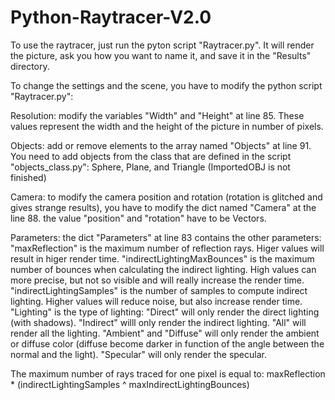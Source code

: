 # Python-Raytracer-V2.0
To use the raytracer, just run the pyton script "Raytracer.py". It will render the picture, ask you how you want to name it, and save it in the "Results" directory.

To change the settings and the scene, you have to modify the python script "Raytracer.py":

Resolution:
modify the variables "Width" and "Height" at line 85. These values represent the width and the height of the picture in number of pixels.

Objects:
add or remove elements to the array named "Objects" at line 91. You need to add objects from the class that are defined in the script "objects_class.py": Sphere, Plane, and Triangle (ImportedOBJ is not finished)

Camera:
to modify the camera position and rotation (rotation is glitched and gives strange results), you have to modify the dict named "Camera" at the line 88. the value "position" and "rotation" have to be Vectors.

Parameters:
the dict "Parameters" at line 83 contains the other parameters:
"maxReflection" is the maximum number of reflection rays. Higer values will result in higer render time.
"indirectLightingMaxBounces" is the maximum number of bounces when calculating the indirect lighting. High values can more precise, but not so visible and will really increase the render time.
"indirectLightingSamples" is the number of samples to compute indirect lighting. Higher values will reduce noise, but also increase render time.
"Lighting" is the type of lighting:
	"Direct" will only render the direct lighting (with shadows).
	"Indirect" willl only render the indirect lighting.
	"All" will render all the lighting.
	"Ambient" and "Diffuse" will only render the ambient or diffuse color (diffuse become darker in function of the angle between the 		normal and the light).
	"Specular" will only render the specular.

The maximum number of rays traced for one pixel is equal to: maxReflection * (indirectLightingSamples ^ maxIndirectLightingBounces)

